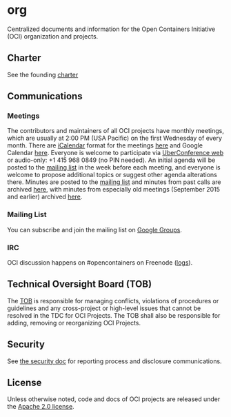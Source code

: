 # org

Centralized documents and information for the Open Containers Initiative (OCI) organization and projects.

## Charter

See the founding [charter][charter]

## Communications

### Meetings

The contributors and maintainers of all OCI projects have monthly meetings, which are usually at 2:00 PM (USA Pacific) on the first Wednesday of every month.
There are [iCalendar][rfc5545] format for the meetings [here](https://calendar.google.com/calendar/ical/linuxfoundation.org_i0sado0i37eknar51vsu8md5hg%40group.calendar.google.com/public/basic.ics) and Google Calendar [here](https://calendar.google.com/calendar/embed?src=linuxfoundation.org_i0sado0i37eknar51vsu8md5hg%40group.calendar.google.com&ctz=America%2FLos_Angeles).
Everyone is welcome to participate via [UberConference web][uberconference] or audio-only: +1 415 968 0849 (no PIN needed).
An initial agenda will be posted to the [mailing list](#mailing-list) in the week before each meeting, and everyone is welcome to propose additional topics or suggest other agenda alterations there.
Minutes are posted to the [mailing list](#mailing-list) and minutes from past calls are archived [here][minutes], with minutes from especially old meetings (September 2015 and earlier) archived [here][runtime-wiki].

### Mailing List

You can subscribe and join the mailing list on [Google Groups][dev-list].

### IRC

OCI discussion happens on #opencontainers on Freenode ([logs][irc-logs]).

## Technical Oversight Board (TOB)

The [TOB](https://github.com/opencontainers/tob) is responsible for managing conflicts, violations of procedures or guidelines and any cross-project or high-level issues that cannot be resolved in the TDC for OCI Projects. The TOB shall also be responsible for adding, removing or reorganizing OCI Projects.

## Security

See [the security doc](./security.md) for reporting process and disclosure communications.

## License

Unless otherwise noted, code and docs of OCI projects are released under the [Apache 2.0 license](LICENSE).

[charter]: https://www.opencontainers.org/about/governance
[dev-list]: https://groups.google.com/a/opencontainers.org/forum/#!forum/dev
[irc-logs]: http://ircbot.wl.linuxfoundation.org/eavesdrop/%23opencontainers/
[rfc5545]: https://tools.ietf.org/html/rfc5545
[minutes]: http://ircbot.wl.linuxfoundation.org/meetings/opencontainers/
[uberconference]: https://www.uberconference.com/opencontainers
[runtime-wiki]: https://github.com/opencontainers/runtime-spec/wiki
